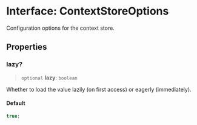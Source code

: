 # Interface: ContextStoreOptions

Configuration options for the context store.

## Properties

### lazy?

> `optional` **lazy**: `boolean`

Whether to load the value lazily (on first access) or eagerly (immediately).

#### Default

```ts
true;
```

